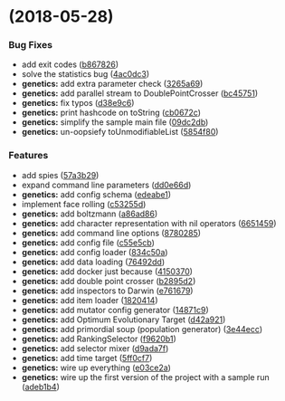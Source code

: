 <a name=""></a>
#  (2018-05-28)


### Bug Fixes

* add exit codes ([b867826](https://bitbucket.org/itba/sia-2018-04/commits/b867826))
* solve the statistics bug ([4ac0dc3](https://bitbucket.org/itba/sia-2018-04/commits/4ac0dc3))
* **genetics:** add extra parameter check ([3265a69](https://bitbucket.org/itba/sia-2018-04/commits/3265a69))
* **genetics:** add parallel stream to DoublePointCrosser ([bc45751](https://bitbucket.org/itba/sia-2018-04/commits/bc45751))
* **genetics:** fix typos ([d38e9c6](https://bitbucket.org/itba/sia-2018-04/commits/d38e9c6))
* **genetics:** print hashcode on toString ([cb0672c](https://bitbucket.org/itba/sia-2018-04/commits/cb0672c))
* **genetics:** simplify the sample main file ([09dc2db](https://bitbucket.org/itba/sia-2018-04/commits/09dc2db))
* **genetics:** un-oopsiefy toUnmodifiableList ([5854f80](https://bitbucket.org/itba/sia-2018-04/commits/5854f80))


### Features

* add spies ([57a3b29](https://bitbucket.org/itba/sia-2018-04/commits/57a3b29))
* expand command line parameters ([dd0e66d](https://bitbucket.org/itba/sia-2018-04/commits/dd0e66d))
* **genetics:** add config schema ([edeabe1](https://bitbucket.org/itba/sia-2018-04/commits/edeabe1))
* implement face rolling ([c53255d](https://bitbucket.org/itba/sia-2018-04/commits/c53255d))
* **genetics:** add boltzmann ([a86ad86](https://bitbucket.org/itba/sia-2018-04/commits/a86ad86))
* **genetics:** add character representation with nil operators ([6651459](https://bitbucket.org/itba/sia-2018-04/commits/6651459))
* **genetics:** add command line options ([8780285](https://bitbucket.org/itba/sia-2018-04/commits/8780285))
* **genetics:** add config file ([c55e5cb](https://bitbucket.org/itba/sia-2018-04/commits/c55e5cb))
* **genetics:** add config loader ([834c50a](https://bitbucket.org/itba/sia-2018-04/commits/834c50a))
* **genetics:** add data loading ([76492dd](https://bitbucket.org/itba/sia-2018-04/commits/76492dd))
* **genetics:** add docker just because ([4150370](https://bitbucket.org/itba/sia-2018-04/commits/4150370))
* **genetics:** add double point crosser ([b2895d2](https://bitbucket.org/itba/sia-2018-04/commits/b2895d2))
* **genetics:** add inspectors to Darwin ([e761679](https://bitbucket.org/itba/sia-2018-04/commits/e761679))
* **genetics:** add item loader ([1820414](https://bitbucket.org/itba/sia-2018-04/commits/1820414))
* **genetics:** add mutator config generator ([14871c9](https://bitbucket.org/itba/sia-2018-04/commits/14871c9))
* **genetics:** add Optimum Evolutionary Target ([d42a921](https://bitbucket.org/itba/sia-2018-04/commits/d42a921))
* **genetics:** add primordial soup (population generator) ([3e44ecc](https://bitbucket.org/itba/sia-2018-04/commits/3e44ecc))
* **genetics:** add RankingSelector ([f9620b1](https://bitbucket.org/itba/sia-2018-04/commits/f9620b1))
* **genetics:** add selector mixer ([d9ada7f](https://bitbucket.org/itba/sia-2018-04/commits/d9ada7f))
* **genetics:** add time target ([5ff0cf7](https://bitbucket.org/itba/sia-2018-04/commits/5ff0cf7))
* **genetics:** wire up everything ([e03ce2a](https://bitbucket.org/itba/sia-2018-04/commits/e03ce2a))
* **genetics:** wire up the first version of the project with a sample run ([adeb1b4](https://bitbucket.org/itba/sia-2018-04/commits/adeb1b4))




